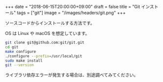 +++
date = "2018-06-15T20:00:00+09:00"
draft = false
title = "Git インストール"
tags = ["git"]
image = "/images/headers/git.png"
+++

ソースコードからインストールする方法です。

OS は Linux や macOS を想定しています。

```install-git.sh
git clone git@github.com:git/git.git
cd git
make configure
./configure --prefix=/usr/local/git
sudo make install
git --version
```

ライブラリ依存エラーが発生する場合は、別途調べてみてください。
